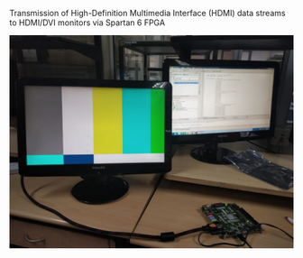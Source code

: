 Transmission of High-Definition Multimedia
Interface (HDMI) data streams to HDMI/DVI
monitors via Spartan 6 FPGA

![Transmission of HDMI Signals on HDMI/DVI Monitor Demo](https://github.com/Nancy-Chauhan/HDMI-Color-Bar/blob/master/Image.jpeg)

